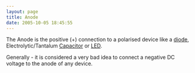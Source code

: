 ```yaml
---
layout: page
title: Anode
date: 2005-10-05 18:45:55
---
```

<p>The Anode is the positive (+) connection to a polarised device like a <a href="/wiki/diode.html" title="Diode">diode</a>, Electrolytic/Tantalum <a href="/wiki/capacitor.html" title="Capacitor">Capacitor</a> or <a href="/wiki/led.html" title="Light Emitting Diode">LED</a>.
</p>
<p>Generally - it is considered a very bad idea to connect a negative DC voltage to the anode of any device.
</p>
